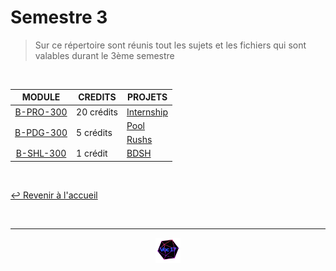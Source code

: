 # Semestre 3

>Sur ce répertoire sont réunis tout les sujets et les fichiers qui sont valables durant le 3ème semestre

<br>

<table align="center">
    <thead>
        <tr>
            <th>MODULE</th>
            <th>CREDITS</th>
            <th>PROJETS</th>
        </tr>
    </thead>
    <tbody>
        <tr>
            <td rowspan="1" style="text-align: center;"><a href="https://github.com/Studio-17/Epitech-Subjects/tree/main/Semestre_3/B-PRO-300">B-PRO-300</a></td>
            <td rowspan="1" >20 crédits</td>
            <td><a href="https://github.com/Studio-17/Epitech-Subjects/tree/main/Semestre_3/B-PRO-300/Internship">Internship</a></td>
        </tr>
        <tr>
            <td rowspan="2" style="text-align: center;"><a href="https://github.com/Studio-17/Epitech-Subjects/tree/main/Semestre_3/B-PDG-300">B-PDG-300</a></td>
            <td rowspan="2" >5 crédits</td>
            <td><a href="https://github.com/Studio-17/Epitech-Subjects/tree/main/Semestre_3/B-PDG-300/Pool">Pool</a></td>
        </tr>
        <tr>
            <td><a href="https://github.com/Studio-17/Epitech-Subjects/tree/main/Semestre_3/B-PDG-300/Rushs">Rushs</a></td>
        </tr>
        <tr>
            <td rowspan="1" style="text-align: center;"><a href="https://github.com/Studio-17/Epitech-Subjects/tree/main/Semestre_3/B-SHL-300">B-SHL-300</a></td>
            <td rowspan="1" >1 crédit</td>
            <td><a href="https://github.com/Studio-17/Epitech-Subjects/tree/main/Semestre_3/B-SHL-300/BDSH">BDSH</a></td>
        </tr>
    </tbody>
</table>

<br>

[↩️ Revenir à l'accueil](https://github.com/Studio-17/Epitech-Subjects)

<br>

---

<div align="center">

<a href="https://github.com/Studio-17" target="_blank"><img src="../voc17.gif" width="40"></a>

</div>
